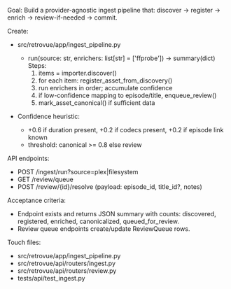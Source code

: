Goal: Build a provider-agnostic ingest pipeline that: discover -> register -> enrich -> review-if-needed -> commit.

Create:

- src/retrovue/app/ingest_pipeline.py

  - run(source: str, enrichers: list[str] = ['ffprobe']) -> summary(dict)
    Steps:
    1. items = importer.discover()
    2. for each item: register_asset_from_discovery()
    3. run enrichers in order; accumulate confidence
    4. if low-confidence mapping to episode/title, enqueue_review()
    5. mark_asset_canonical() if sufficient data

- Confidence heuristic:
  - +0.6 if duration present, +0.2 if codecs present, +0.2 if episode link known
  - threshold: canonical >= 0.8 else review

API endpoints:

- POST /ingest/run?source=plex|filesystem
- GET /review/queue
- POST /review/{id}/resolve (payload: episode_id, title_id?, notes)

Acceptance criteria:

- Endpoint exists and returns JSON summary with counts: discovered, registered, enriched, canonicalized, queued_for_review.
- Review queue endpoints create/update ReviewQueue rows.

Touch files:

- src/retrovue/app/ingest_pipeline.py
- src/retrovue/api/routers/ingest.py
- src/retrovue/api/routers/review.py
- tests/api/test_ingest.py
